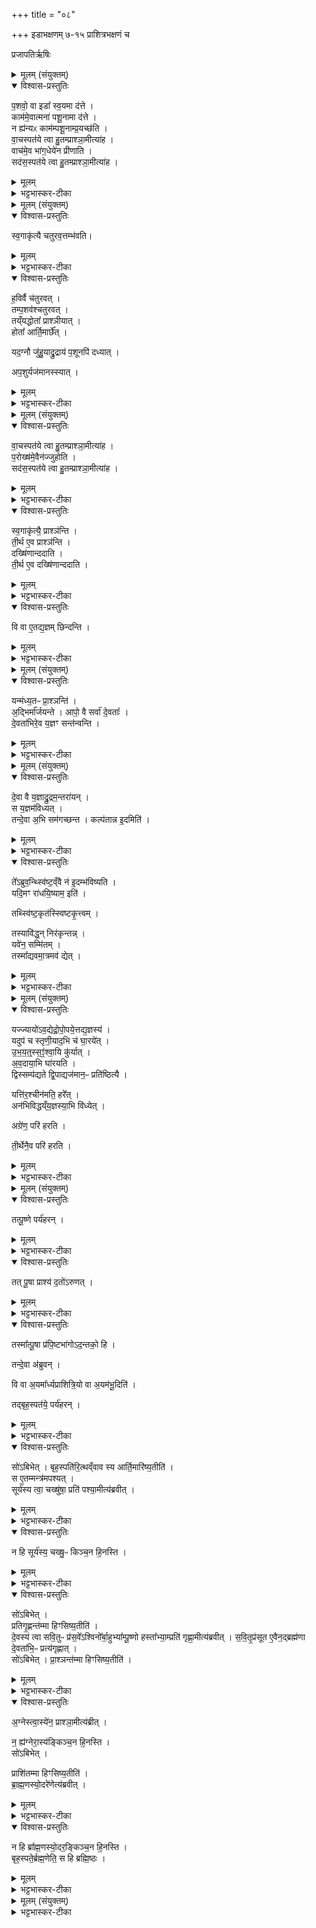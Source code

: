 +++
title = "०८"

+++
इडाभक्षणम्  ७-१५ प्राशित्रभक्षणं च

प्रजापतिर्ऋषिः
<details><summary>मूलम् (संयुक्तम्)</summary>

प॒शवो॒ वा इडा᳚ स्व॒यमा द॑त्ते॒ काम॑मे॒वात्मना॑ पशू॒नामा द॑त्ते॒ न ह्य॑न्यᳵ काम॑म्पशू॒नाम्प्र॒यच्छ॑ति वा॒चस्पत॑ये त्वा हु॒तम्प्राश्ञा॒मीत्या॑ह॒ वाच॑मे॒व भा॑ग॒धेये॑न प्रीणाति॒ सद॑स॒स्पत॑ये त्वा हु॒तम्प्राश्ञा॒मीत्या॑ह
</details>

<details open><summary>विश्वास-प्रस्तुतिः</summary>

प॒शवो॒ वा इडा᳚ स्व॒यमा द॑त्ते ।  
काम॑मे॒वात्मना॑ पशू॒नामा द॑त्ते ।  
न ह्य॑न्यᳵ काम॑म्पशू॒नाम्प्र॒यच्छ॑ति ।  
वा॒चस्पत॑ये त्वा हु॒तम्प्राश्ञा॒मीत्या॑ह ।  
वाच॑मे॒व भा॑ग॒धेये॑न प्रीणाति ।  
सद॑स॒स्पत॑ये त्वा हु॒तम्प्राश्ञा॒मीत्या॑ह ।  
</details>

<details><summary>मूलम्</summary>

प॒शवो॒ वा इडा᳚ स्व॒यमा द॑त्ते ।  
काम॑मे॒वात्मना॑ पशू॒नामा द॑त्ते ।  
न ह्य॑न्यᳵ काम॑म्पशू॒नाम्प्र॒यच्छ॑ति ।  
वा॒चस्पत॑ये त्वा हु॒तम्प्राश्ञा॒मीत्या॑ह ।  
वाच॑मे॒व भा॑ग॒धेये॑न प्रीणाति ।  
सद॑स॒स्पत॑ये त्वा हु॒तम्प्राश्ञा॒मीत्या॑ह ।  
</details>

<details><summary>भट्टभास्कर-टीका</summary>

1पशवो वा इत्यादि ॥ इडायाः स्वयमादानव्याजेन पशूनामेव कामं स्वयमादत्ते पशुभ्यः प्रदातुं हस्ते गृह्णाति । न ह्यन्यः पशूनां कामं प्रदातुमर्हतीति ॥
</details>

<details><summary>मूलम् (संयुक्तम्)</summary>

स्व॒गाकृ॑त्यै चतुरव॒त्तम्भ॑वति ह॒विर्वै च॑तुरव॒त्तम्प॒शव॑श्चतुरव॒त्तय्ँयद्धोता᳚ प्राश्ञी॒याद्धोता᳚ [42]  आर्ति॒मार्च्छे॒द्यद॒ग्नौ जु॑हु॒याद्रु॒द्राय॑ प॒शूनपि॑ दध्यादप॒शुर्यज॑मानस्स्यात्
</details>

<details open><summary>विश्वास-प्रस्तुतिः</summary>

स्व॒गाकृ॑त्यै चतुरव॒त्तम्भ॑वति।  
</details>

<details><summary>मूलम्</summary>

स्व॒गाकृ॑त्यै चतुरव॒त्तम्भ॑वति।  
</details>

<details><summary>भट्टभास्कर-टीका</summary>

2स्वगाकृतिः यथा स्वभागकरणम् । 'ऊर्यादिच्विडाचश्च' इति गतित्वात् 'तादौ च' इति गतेः प्रकृतिस्वरत्वम् ।
</details>

<details open><summary>विश्वास-प्रस्तुतिः</summary>

ह॒विर्वै च॑तुरवत् ।  
तम्प॒शव॑श्चतुरवत् ।  
तय्ँयद्धोता᳚ प्राश्ञीयात् ।  
होता᳚ आर्ति॒मार्छे᳚त् ।

यद॒ग्नौ जु॑हु॒याद्रु॒द्राय॑ प॒शूनपि॑ दध्यात् ।

अप॒शुर्यज॑मानस्स्यात् ।  
</details>

<details><summary>मूलम्</summary>

ह॒विर्वै च॑तुरवत् ।  
तम्प॒शव॑श्चतुरवत् ।  
तय्ँयद्धोता᳚ प्राश्ञीयात् ।  
होता᳚ आर्ति॒मार्छे᳚त् ।

यद॒ग्नौ जु॑हु॒याद्रु॒द्राय॑ प॒शूनपि॑ दध्यात् ।

अप॒शुर्यज॑मानस्स्यात् ।  
</details>

<details><summary>भट्टभास्कर-टीका</summary>

चतुरवत्तमित्यादि । गतम् ॥
</details>

<details><summary>मूलम् (संयुक्तम्)</summary>

वा॒चस्पत॑ये त्वा हु॒तम्प्राश्ञा॒मीत्या॑ह प॒रोख्ष॑मे॒वैन॑ज्जुहोति॒ सद॑स॒स्पत॑ये त्वा हु॒तम्प्राश्ञा॒मीत्या॑ह स्व॒गाकृ॑त्यै॒ प्राश्ञ॑न्ति ती॒र्थ ए॒व प्राश्ञ॑न्ति॒ दख्षि॑णान्ददाति ती॒र्थ ए॒व दख्षि॑णान्ददाति॒ वि वा ए॒तद्य॒ज्ञम् [43] छिन्दन्ति
</details>

<details open><summary>विश्वास-प्रस्तुतिः</summary>

वा॒चस्पत॑ये त्वा हु॒तम्प्राश्ञा॒मीत्या॑ह ।  
प॒रोख्ष॑मे॒वैन॑ज्जुहोति ।  
सद॑स॒स्पत॑ये त्वा हु॒तम्प्राश्ञा॒मीत्या॑ह ।  
</details>

<details><summary>मूलम्</summary>

वा॒चस्पत॑ये त्वा हु॒तम्प्राश्ञा॒मीत्या॑ह ।  
प॒रोख्ष॑मे॒वैन॑ज्जुहोति ।  
सद॑स॒स्पत॑ये त्वा हु॒तम्प्राश्ञा॒मीत्या॑ह ।  
</details>

<details><summary>भट्टभास्कर-टीका</summary>

3परोक्षमिति ॥ कोऽत्र प्राश्नाति प्रहूयत एवेदं वाचस्पतय इति प्रच्छादनं परोक्षत्वम् । तेन होतुः प्राशननिमित्ताया आर्तेरप्रसङ्गः ।
</details>

<details open><summary>विश्वास-प्रस्तुतिः</summary>

स्व॒गाकृ॑त्यै॒ प्राश्ञ॑न्ति ।  
ती॒र्थ ए॒व प्राश्ञ॑न्ति ।  
दख्षि॑णान्ददाति ।  
ती॒र्थ ए॒व दख्षि॑णान्ददाति ।  
</details>

<details><summary>मूलम्</summary>

स्व॒गाकृ॑त्यै॒ प्राश्ञ॑न्ति ।  
ती॒र्थ ए॒व प्राश्ञ॑न्ति ।  
दख्षि॑णान्ददाति ।  
ती॒र्थ ए॒व दख्षि॑णान्ददाति ।  
</details>

<details><summary>भट्टभास्कर-टीका</summary>

प्राश्नातीति । सर्वेऽपि यजमानपञ्चमाः सह प्राश्नन्तीति । तीर्थे दुःखोत्तरणावसरे प्राशनं दक्षिणादानं च कृतं भवतीति । ऋत्विग्भ्यः पुरोडाशप्रदानं दक्षिणा ।
</details>

<details open><summary>विश्वास-प्रस्तुतिः</summary>

वि वा ए॒तद्य॒ज्ञम् छिन्दन्ति ।  
</details>

<details><summary>मूलम्</summary>

वि वा ए॒तद्य॒ज्ञम् छिन्दन्ति ।  
</details>

<details><summary>भट्टभास्कर-टीका</summary>

वि वा एतदित्यादि । गतम् ॥
</details>

<details><summary>मूलम् (संयुक्तम्)</summary>

यन्म॑ध्य॒तᳶ प्रा॒श्ञन्त्य॒द्भिर्मा᳚र्जयन्त॒ आपो॒ वै सर्वा॑ दे॒वता॑ दे॒वता॑भिरे॒व य॒ज्ञꣳ सन्त॑न्वन्ति
</details>

<details open><summary>विश्वास-प्रस्तुतिः</summary>

यन्म॑ध्य॒तᳶ प्रा॒श्ञन्ति॑ ।  
अ॒द्भिर्मा᳚र्जयन्ते ।
आपो॒ वै सर्वा॑  दे॒वताः᳚ ।  
दे॒वता॑भिरे॒व य॒ज्ञꣳ सन्त॑न्वन्ति ।
</details>

<details><summary>मूलम्</summary>

यन्म॑ध्य॒तᳶ प्रा॒श्ञन्ति॑ ।  
अ॒द्भिर्मा᳚र्जयन्ते ।
आपो॒ वै सर्वा॑  दे॒वताः᳚ ।  
दे॒वता॑भिरे॒व य॒ज्ञꣳ सन्त॑न्वन्ति ।
</details>

<details><summary>भट्टभास्कर-टीका</summary>

4मार्जयन्त इति ॥ 'मनो ज्योतिः' इत्यन्तर्वेदि मार्जनम् ॥
</details>

<details><summary>मूलम् (संयुक्तम्)</summary>

दे॒वा वै य॒ज्ञाद्रु॒द्रम॒न्तरा॑य॒न्थ्स य॒ज्ञम॑विध्य॒त्तन्दे॒वा अ॒भि सम॑गच्छन्त॒ कल्प॑तान्न इ॒दमिति॒ ते᳚ऽब्रुव॒न्थ्स्वि॑ष्ट॒व्ँवै न॑ इ॒दम्भ॑विष्यति यदि॒मꣳ रा॑धयि॒ष्याम॒ इति॒ तथ्स्वि॑ष्ट॒कृत॑स्स्विष्टकृ॒त्त्वन्तस्यावि॑द्ध॒न्निः [44]  अ॒कृ॒न्त॒न्यवे॑न॒ सम्मि॑त॒न्तस्मा᳚द्यवमा॒त्रमव॑ द्येत् ।
</details>

<details open><summary>विश्वास-प्रस्तुतिः</summary>

दे॒वा वै य॒ज्ञाद्रु॒द्रम॒न्तरा॑यन्  ।  
स य॒ज्ञम॑विध्यत् ।  
तन्दे॒वा अ॒भि सम॑गच्छन्त ।
कल्प॑तान्न इ॒दमिति॑ ।  
</details>

<details><summary>मूलम्</summary>

दे॒वा वै य॒ज्ञाद्रु॒द्रम॒न्तरा॑यन्  ।  
स य॒ज्ञम॑विध्यत् ।  
तन्दे॒वा अ॒भि सम॑गच्छन्त ।
कल्प॑तान्न इ॒दमिति॑ ।  
</details>

<details><summary>भट्टभास्कर-टीका</summary>

5देवा वै यज्ञादिति ॥ अन्तरणं विस्मरणाद्यज्ञेऽननुप्रवेशनम् । कल्पनं कर्म्णोऽविकलसम्पत्तिः ।
</details>

<details open><summary>विश्वास-प्रस्तुतिः</summary>

ते᳚ऽब्रुव॒न्थ्स्वि॑ष्ट॒व्ँवै न॑ इ॒दम्भ॑विष्यति ।  
यदि॒मꣳ रा॑धयि॒ष्याम॒ इति॑ ।

तथ्स्वि॑ष्ट॒कृत॑स्स्विष्टकृ॒त्त्वम् ।

तस्यावि॑द्ध॒न् निर॑कृन्तन्न् ।  
यवे॑न॒ सम्मि॑तम् ।  
तस्मा᳚द्यवमा॒त्रमव॑ द्येत्  ।  
</details>

<details><summary>मूलम्</summary>

ते᳚ऽब्रुव॒न्थ्स्वि॑ष्ट॒व्ँवै न॑ इ॒दम्भ॑विष्यति ।  
यदि॒मꣳ रा॑धयि॒ष्याम॒ इति॑ ।

तथ्स्वि॑ष्ट॒कृत॑स्स्विष्टकृ॒त्त्वम् ।

तस्यावि॑द्ध॒न् निर॑कृन्तन्न् ।  
यवे॑न॒ सम्मि॑तम् ।  
तस्मा᳚द्यवमा॒त्रमव॑ द्येत्  ।  
</details>

<details><summary>भट्टभास्कर-टीका</summary>

अथ देवा अब्रुवन् इमं राधयिष्यामः तेन चैव यज्ञः स्विष्टकृतं भवतीति । ततः स्विष्टकृतमाराधयित्वा यज्ञस्य तदाविद्धं यवमात्रं निष्कृष्य तेन प्राशित्रमकुर्वन् तस्माद्यदि यवमात्राज्ज्यायः प्रवृद्धमवद्येत् यज्ञस्य रोपयेत् विमोहयेत् । रुप विमोहने । लिङ्गं चा - 'मा रूरुपाम यज्ञस्य' इति ॥
</details>

<details><summary>मूलम् (संयुक्तम्)</summary>

यज्ज्यायो॑ऽव॒द्येद्रो॒पये॒त्तद्य॒ज्ञस्य॒ यदुप॑ च स्तृणी॒याद॒भि च॑ घा॒रये॑दुभयतस्सꣵश्वा॒यि कु॑र्यादव॒दाया॒भि घा॑रयति॒ द्विस्सम्प॑द्यते द्वि॒पाद्यज॑मान॒ᳶ प्रति॑ष्ठित्यै॒ यत्ति॑र॒श्चीन॑मति॒हरे॒दन॑भिविद्धय्ँय॒ज्ञस्या॒भि वि॑ध्ये॒दग्रे॑ण॒ परि॑ हरति ती॒र्थेनै॒व परि॑ हरति
</details>

<details open><summary>विश्वास-प्रस्तुतिः</summary>

यज्ज्यायो॑ऽव॒द्येद्रो॒पो॒पये॒त्तद्य॒ज्ञस्य॑ ।  
यदुप॑ च स्तृणी॒याद॒भि च॑ घा॒रये॑त् ।  
उ॒भ॒य॒त्॒स्स॒ꣵं॒श्वा॒यि कु॑र्यात् ।   
अ॒व॒दाया॒भि घा॑रयति ।    
द्विस्सम्प॑द्यते द्वि॒पाद्यज॑मान॒ᳶ प्रति॑ष्ठित्यै ।  

यत्ति॑र॒श्चीन॑मति॒ हरे᳚त् ।  
अन॑भिविद्धय्ँय॒ज्ञस्या॒भि वि॑ध्येत्    ।  

अग्रे॑ण॒ परि॑ हरति  ।  

ती॒र्थेनै॒व परि॑ हरति   ।  
</details>

<details><summary>मूलम्</summary>

यज्ज्यायो॑ऽव॒द्येद्रो॒पो॒पये॒त्तद्य॒ज्ञस्य॑ ।  
यदुप॑ च स्तृणी॒याद॒भि च॑ घा॒रये॑त् ।  
उ॒भ॒य॒त्॒स्स॒ꣵं॒श्वा॒यि कु॑र्यात् ।   
अ॒व॒दाया॒भि घा॑रयति ।    
द्विस्सम्प॑द्यते द्वि॒पाद्यज॑मान॒ᳶ प्रति॑ष्ठित्यै ।  

यत्ति॑र॒श्चीन॑मति॒ हरे᳚त् ।  
अन॑भिविद्धय्ँय॒ज्ञस्या॒भि वि॑ध्येत्    ।  

अग्रे॑ण॒ परि॑ हरति  ।  

ती॒र्थेनै॒व परि॑ हरति   ।  
</details>

<details><summary>भट्टभास्कर-टीका</summary>

6यदित्यादि ॥ उभयपार्श्वरुग्णं उभयतः संशायि । यत्तिरश्चीनमित्यादि ॥ गतम् ॥
</details>

<details><summary>मूलम् (संयुक्तम्)</summary>

तत्पू॒ष्णे पर्य॑हर॒न्तत् [45]  पू॒षा प्राश्य॑ द॒तो॑ऽरुण॒त्तस्मा᳚त्पू॒षा प्र॑पि॒ष्टभा॑गोऽद॒न्तको॒ हि तन्दे॒वा अ॑ब्रुव॒न्वि वा अ॒यमा᳚र्ध्यप्राशित्रि॒यो वा अ॒यम॑भू॒दिति॒ तद्बृह॒स्पत॑ये॒ पर्य॑हर॒न्थ्सो॑ऽबिभे॒द्बृह॒स्पति॑रि॒त्थव्ँवाव स्य आर्ति॒मारि॑ष्य॒तीति॒ स ए॒तम्मन्त्र॑मपश्य॒थ्सूर्य॑स्य त्वा॒ चख्षु॑षा॒ प्रति॑ पश्या॒मीत्य॑ब्रवी॒न्न हि सूर्य॑स्य॒ चख्षुः॑ [46]  किञ्च॒न हि॒नस्ति॒ सो॑ऽबिभेत्प्रतिगृ॒ह्णन्त॑म्मा हिꣳसिष्य॒तीति॑ दे॒वस्य॑ त्वा सवि॒तुᳶ प्र॑स॒वे᳚ऽश्विनो᳚र्बा॒हुभ्या᳚म्पू॒ष्णो हस्ता᳚भ्या॒म्प्रति॑ गृह्णा॒मीत्य॑ब्रवीथ्सवि॒तृप्र॑सूत ए॒वैन॒द्ब्रह्म॑णा दे॒वता॑भि॒ᳶ प्रत्य॑गृह्णा॒थ्सो॑ऽबिभेत्प्रा॒श्ञन्त॑म्मा हिꣳसिष्य॒तीत्य॒ग्नेस्त्वा॒स्ये॑न॒ प्राश्ञा॒मीत्य॑ब्रवी॒न्न ह्य॑ग्नेरा॒स्य॑ङ्किञ्च॒न हि॒नस्ति॒ सो॑ऽबिभेत् [47]  
प्राशि॑तम्मा हिꣳसिष्य॒तीति॑ ब्राह्म॒णस्यो॒दरे॒णेत्य॑ब्रवी॒न्न हि ब्रा᳚ह्म॒णस्यो॒दर॒ङ्किञ्च॒न हि॒नस्ति॒ बृह॒स्पते॒र्ब्रह्म॒णेति॒ स हि ब्रह्मि॒ष्ठः
</details>

<details open><summary>विश्वास-प्रस्तुतिः</summary>

तत्पू॒ष्णे पर्य॑हरन् ।  
</details>

<details><summary>मूलम्</summary>

तत्पू॒ष्णे पर्य॑हरन् ।  
</details>

<details><summary>भट्टभास्कर-टीका</summary>

7तदित्यादि ॥ तद्देवतानिष्ठं प्राशित्रं देवाः पूष्णे प्रथमं पर्यहरन्,
</details>

<details open><summary>विश्वास-प्रस्तुतिः</summary>

तत् पू॒षा प्राश्य॑ द॒तो॑ऽरुणत्  ।   
</details>

<details><summary>मूलम्</summary>

तत् पू॒षा प्राश्य॑ द॒तो॑ऽरुणत्  ।   
</details>

<details><summary>भट्टभास्कर-टीका</summary>

तत्प्राश्य पूषा आत्मीयान् दन्तानरुणत् । रुद्धात् भग्नात् तस्मादद्यत्वेऽपि पूषा प्रपिष्टभागो भवति, दन्तहीनत्वात् ।
</details>

<details open><summary>विश्वास-प्रस्तुतिः</summary>

तस्मा᳚त्पू॒षा प्र॑पि॒ष्टभा॑गोऽद॒न्तको॒ हि ।  

तन्दे॒वा अ॑ब्रुवन् ।  

वि वा अ॒यमा᳚र्ध्यप्राशित्रि॒यो वा अ॒यम॑भू॒दिति॑ ।  


तद्बृह॒स्पत॑ये॒ पर्य॑हरन् ।
</details>

<details><summary>मूलम्</summary>

तस्मा᳚त्पू॒षा प्र॑पि॒ष्टभा॑गोऽद॒न्तको॒ हि ।  

तन्दे॒वा अ॑ब्रुवन् ।  

वि वा अ॒यमा᳚र्ध्यप्राशित्रि॒यो वा अ॒यम॑भू॒दिति॑ ।  


तद्बृह॒स्पत॑ये॒ पर्य॑हरन् ।
</details>

<details><summary>भट्टभास्कर-टीका</summary>

एवमयं वृद्धाङ्गोप्राशिन्नार्ह इति देवाः तं हित्वा तद्बृहस्पतये पर्यहरन् ।
</details>

<details open><summary>विश्वास-प्रस्तुतिः</summary>

सो॑ऽबिभेत् ।
बृह॒स्पति॑रि॒त्थव्ँवाव स्य आर्ति॒मारि॑ष्य॒तीति॑ ।  
स ए॒तम्मन्त्र॑मपश्यत् ।  
सूर्य॑स्य त्वा॒ चख्षु॑षा॒ प्रति॑ पश्या॒मीत्य॑ब्रवीत् ।  
</details>

<details><summary>मूलम्</summary>

सो॑ऽबिभेत् ।
बृह॒स्पति॑रि॒त्थव्ँवाव स्य आर्ति॒मारि॑ष्य॒तीति॑ ।  
स ए॒तम्मन्त्र॑मपश्यत् ।  
सूर्य॑स्य त्वा॒ चख्षु॑षा॒ प्रति॑ पश्या॒मीत्य॑ब्रवीत् ।  
</details>

<details><summary>भट्टभास्कर-टीका</summary>

अथ बृहस्पतिः एषोऽहमपि एतत्प्राशनेनास्तं गमिष्यामीति बिभ्यत् 'सूर्यस्य त्वा' इतीमं मन्त्रं दृष्ट्वा तेन प्राशित्रमपश्यत् ।
</details>

<details open><summary>विश्वास-प्रस्तुतिः</summary>

न हि सूर्य॑स्य॒ चख्षु॒ᳶ  किञ्च॒न हि॒नस्ति ।
</details>

<details><summary>मूलम्</summary>

न हि सूर्य॑स्य॒ चख्षु॒ᳶ  किञ्च॒न हि॒नस्ति ।
</details>

<details><summary>भट्टभास्कर-टीका</summary>

न हीति । सूर्यस्य सम्बन्धि सर्वलोकस्य चक्षुस्स्थानीयं मण्डलं सर्वलोकोपजीवि न हि कस्य चिद्धिंस्यं भवति । तस्मात्सूर्यः पश्यति नाहमिति । तं दृष्ट्वा पश्यन्न पश्यतीति न हिंस्यः ।
</details>

<details open><summary>विश्वास-प्रस्तुतिः</summary>

सो॑ऽबिभेत् ।  
प्रतिगृ॒ह्णन्त॑म्मा हिꣳसिष्य॒तीति॑ ।  
दे॒वस्य॑ त्वा सवि॒तुᳶ प्र॑स॒वे᳚ऽश्विनो᳚र्बा॒हुभ्या᳚म्पू॒ष्णो हस्ता᳚भ्या॒म्प्रति॑ गृह्णा॒मीत्य॑ब्रवीत् ।
स॒वि॒तृ॒प्र॑सूत  ए॒वैन॒द्ब्रह्म॑णा दे॒वता॑भि॒ᳶ प्रत्य॑गृह्णात् ।  
सो॑ऽबिभेत् ।
प्रा॒श्ञन्त॑म्मा हिꣳसिष्य॒तीति॑ ।  
</details>

<details><summary>मूलम्</summary>

सो॑ऽबिभेत् ।  
प्रतिगृ॒ह्णन्त॑म्मा हिꣳसिष्य॒तीति॑ ।  
दे॒वस्य॑ त्वा सवि॒तुᳶ प्र॑स॒वे᳚ऽश्विनो᳚र्बा॒हुभ्या᳚म्पू॒ष्णो हस्ता᳚भ्या॒म्प्रति॑ गृह्णा॒मीत्य॑ब्रवीत् ।
स॒वि॒तृ॒प्र॑सूत  ए॒वैन॒द्ब्रह्म॑णा दे॒वता॑भि॒ᳶ प्रत्य॑गृह्णात् ।  
सो॑ऽबिभेत् ।
प्रा॒श्ञन्त॑म्मा हिꣳसिष्य॒तीति॑ ।  
</details>

<details><summary>भट्टभास्कर-टीका</summary>

अथ 'देवस्य त्वा' इति मन्त्रेण सवित्राऽनुज्ञातो देवताभावेन प्रतिगृह्णन् प्रतिगृह्णातीति न बाध्यः । 'अग्नेस्त्वाऽऽस्येन इत्यग्न्यास्यबुद्ध्या प्राश्नन् प्राश्नातीति, न बाध्यः ।
</details>

<details open><summary>विश्वास-प्रस्तुतिः</summary>

अ॒ग्नेस्त्वा॒स्ये॑न॒ प्राश्ञा॒मीत्य॑ब्रीत् ।  

न॒ ह्य॑ग्नेरा॒स्य॑ङ्किञ्च॒न हि॒नस्ति ।  
सो॑ऽबिभेत्  ।

प्राशि॑तम्मा हिꣳसिष्य॒तीति॑ ।  
ब्रा॒ह्म॒णस्यो॒दरे॑णेत्य॑ब्रवीत् ।  
</details>

<details><summary>मूलम्</summary>

अ॒ग्नेस्त्वा॒स्ये॑न॒ प्राश्ञा॒मीत्य॑ब्रीत् ।  

न॒ ह्य॑ग्नेरा॒स्य॑ङ्किञ्च॒न हि॒नस्ति ।  
सो॑ऽबिभेत्  ।

प्राशि॑तम्मा हिꣳसिष्य॒तीति॑ ।  
ब्रा॒ह्म॒णस्यो॒दरे॑णेत्य॑ब्रवीत् ।  
</details>

<details><summary>भट्टभास्कर-टीका</summary>

ब्राह्मणस्योदरेणेति । ब्राह्मणोदरधिया प्राशित्रं स्थापयन् प्राशितवानिति न हिंसितव्यः ।
</details>

<details open><summary>विश्वास-प्रस्तुतिः</summary>

न हि ब्रा᳚ह्म॒णस्यो॒दर॒ङ्किञ्च॒न हि॒नस्ति ।  
बृह॒स्पते॒र्ब्रह्म॒णेति॒ स हि ब्रह्मि॒ष्ठः ।  
</details>

<details><summary>मूलम्</summary>

न हि ब्रा᳚ह्म॒णस्यो॒दर॒ङ्किञ्च॒न हि॒नस्ति ।  
बृह॒स्पते॒र्ब्रह्म॒णेति॒ स हि ब्रह्मि॒ष्ठः ।  
</details>

<details><summary>भट्टभास्कर-टीका</summary>

स हीति । बृहस्पतिर्हि ब्राह्मणतरः तस्मादेवमुच्यत इति ॥
</details>

<details><summary>मूलम् (संयुक्तम्)</summary>

अप॒ वा ए॒तस्मा᳚त्प्रा॒णाᳵ क्रा॑मन्ति॒ यᳶ प्रा॑शि॒त्रम्प्रा॒श्ञात्य॒द्भिर्मा᳚र्जयि॒त्वा प्रा॒णान्थ्सम्मृ॑शते॒ऽमृत॒व्ँवै प्रा॒णा अ॒मृत॒मापᳶ॑ प्रा॒णाने॒व य॑थास्था॒नमुप॑ ह्वयते ॥ [48]  
</details>

<details><summary>भट्टभास्कर-टीका</summary>

8अप वा इत्यादि ॥ गतम् ॥

इति द्वितीये षष्ठेऽष्टमोऽनुवाकः ॥  
</details>
